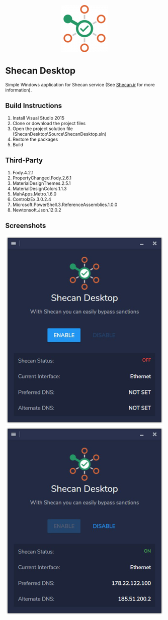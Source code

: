 <p style="text-align:center;">
	<img src="Source/ShecanDesktop/Resources/Images/Original.png" alt="Shecan Logo"/>
</p>

# Shecan Desktop

Simple Windows application for Shecan service (See [Shecan.ir](https://shecan.ir) for more information).

## Build Instructions

1. Install Visual Studio 2015
2. Clone or download the project files
3. Open the project solution file (ShecanDesktop\Source\ShecanDesktop.sln)
4. Restore the packages
5. Build

## Third-Party

1. Fody.4.2.1
2. PropertyChanged.Fody.2.6.1
3. MaterialDesignThemes.2.5.1
4. MaterialDesignColors.1.1.3
5. MahApps.Metro.1.6.0
6. ControlzEx.3.0.2.4
7. Microsoft.PowerShell.3.ReferenceAssemblies.1.0.0
8. Newtonsoft.Json.12.0.2

## Screenshots

<p style="text-align:center;">
	<img src="Docs/Shecan-Off.png" alt="Shecan Off"/>
	<img src="Docs/Shecan-On.png" alt="Shecan On"/>
</p>